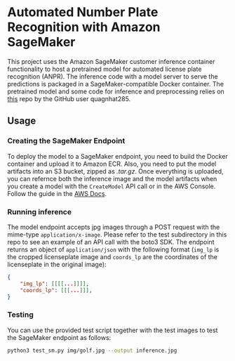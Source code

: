 # Automated Number Plate Recognition with Amazon SageMaker

This project uses the Amazon SageMaker customer inference container functionality to host a 
pretrained model for automated license plate recognition (ANPR). The inference code with a 
model server to serve the predictions is packaged in a SageMaker-compatible Docker container.
The pretrained model and some code for inference and preprocessing relies on [this](https://github.com/quangnhat185/Plate_detect_and_recognize) repo by the
GitHub user quagnhat285.

## Usage

### Creating the SageMaker Endpoint

To deploy the model to a SageMaker endpoint, you need to build the Docker container and upload it
to Amazon ECR. Also, you need to put the model artifacts into an S3 bucket, zipped as *.tar.gz*. 
Once everything is uploaded, you can refernce both the inference image and the model artifacts 
when you create a model with the `CreateModel` API call or in the AWS Console. Follow the guide 
in the [AWS Docs](https://docs.aws.amazon.com/sagemaker/latest/dg/deploy-model.html).

### Running inference

The model endpoint accepts jpg images through a POST request with the mime-type `application/x-image`. Please refer
to the test subdirectory in this repo to see an example of an API call with the boto3 SDK. The endpoint returns an object
of `application/json` with the following format (`img_lp` is the cropped licenseplate image and `coords_lp` are the coordinates of the licenseplate
in the original image):
```json
{
    "img_lp": [[[[...]]]],
    "coords_lp": [[[...]]], 
}
```

### Testing

You can use the provided test script together with the test images to test the SageMaker endpoint as follows:

```bash
python3 test_sm.py img/golf.jpg --output inference.jpg
```